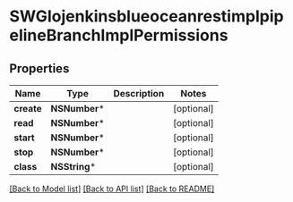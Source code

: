 # SWGIojenkinsblueoceanrestimplpipelineBranchImplPermissions

## Properties
Name | Type | Description | Notes
------------ | ------------- | ------------- | -------------
**create** | **NSNumber*** |  | [optional] 
**read** | **NSNumber*** |  | [optional] 
**start** | **NSNumber*** |  | [optional] 
**stop** | **NSNumber*** |  | [optional] 
**class** | **NSString*** |  | [optional] 

[[Back to Model list]](../README.md#documentation-for-models) [[Back to API list]](../README.md#documentation-for-api-endpoints) [[Back to README]](../README.md)



